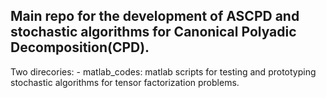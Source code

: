 ## Main repo for the development of ASCPD and stochastic algorithms for Canonical Polyadic Decomposition(CPD).

Two direcories:
    - matlab_codes: matlab scripts for testing and prototyping stochastic algorithms for tensor factorization problems.
